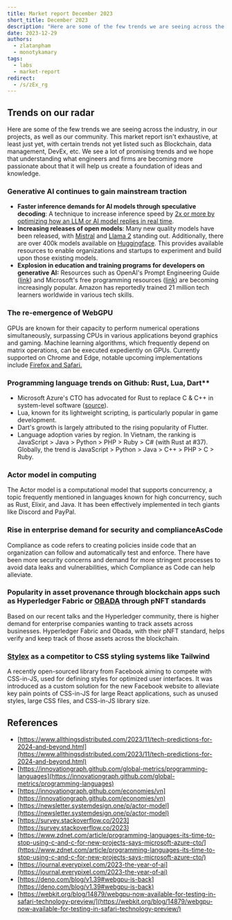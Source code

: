 ```yaml
---
title: Market report December 2023
short_title: December 2023
description: "Here are some of the few trends we are seeing across the industry, in our projects, as well as our community. This market report isn't exhaustive, at least just yet, with certain trends not yet listed such as Blockchain, data management, DevEx, etc. We see a lot of promising trends and we hope that understanding what engineers and firms are becoming more passionate about that it will help us create a foundation of ideas and knowledge."
date: 2023-12-29
authors:
  - zlatanpham
  - monotykamary
tags:
  - labs
  - market-report
redirect:
  - /s/zEx_rg
---
```


## Trends on our radar

Here are some of the few trends we are seeing across the industry, in our projects, as well as our community. This market report isn't exhaustive, at least just yet, with certain trends not yet listed such as Blockchain, data management, DevEx, etc. We see a lot of promising trends and we hope that understanding what engineers and firms are becoming more passionate about that it will help us create a foundation of ideas and knowledge.

### Generative AI continues to gain mainstream traction

- **Faster inference demands for AI models through speculative decoding**: A technique to increase inference speed by [2x or more by optimizing how an LLM or AI model replies in real time](https://www.youtube.com/watch?v=hm7VEgxhOvk).
- **Increasing releases of open models**: Many new quality models have been released, with [Mistral](https://mistral.ai/) and [Llama 2](https://ai.meta.com/llama/) standing out. Additionally, there are over 400k models available on [Huggingface](https://huggingface.co/models). This provides available resources to enable organizations and startups to experiment and build upon those existing models.
- **Explosion in education and training programs for developers on generative AI:** Resources such as OpenAI's Prompt Engineering Guide ([link](https://platform.openai.com/docs/guides/prompt-engineering/six-strategies-for-getting-better-results)) and Microsoft's free programming resources ([link](https://github.com/microsoft/Mastering-GitHub-Copilot-for-Paired-Programming)) are becoming increasingly popular. Amazon has reportedly trained 21 million tech learners worldwide in various tech skills.

### The re-emergence of WebGPU

GPUs are known for their capacity to perform numerical operations simultaneously, surpassing CPUs in various applications beyond graphics and gaming. Machine learning algorithms, which frequently depend on matrix operations, can be executed expediently on GPUs. Currently supported on Chrome and Edge, notable upcoming implementations include [Firefox and Safari.](https://github.com/gpuweb/gpuweb/wiki/Implementation-Status#firefox)

### Programming language trends on Github: Rust, Lua, Dart\*\*

- Microsoft Azure's CTO has advocated for Rust to replace C & C++ in system-level software ([source](https://www.zdnet.com/article/programming-languages-its-time-to-stop-using-c-and-c-for-new-projects-says-microsoft-azure-cto/)).
- Lua, known for its lightweight scripting, is particularly popular in game development.
- Dart's growth is largely attributed to the rising popularity of Flutter.
- Language adoption varies by region. In Vietnam, the ranking is JavaScript > Java > Python > PHP > Ruby > C# (with Rust at #37). Globally, the trend is JavaScript > Python > Java > C++ > PHP > C > Ruby.

### Actor model in computing

The Actor model is a computational model that supports concurrency, a topic frequently mentioned in languages known for high concurrency, such as Rust, Elixir, and Java. It has been effectively implemented in tech giants like Discord and PayPal.

### Rise in enterprise demand for security and complianceAsCode

Compliance as code refers to creating policies inside code that an organization can follow and automatically test and enforce. There have been more security concerns and demand for more stringent processes to avoid data leaks and vulnerabilities, which Compliance as Code can help alleviate.

### Popularity in asset provenance through blockchain apps such as Hyperledger Fabric or [OBADA](https://www.obada.io/) through pNFT standards

Based on our recent talks and the Hyperledger community, there is higher demand for enterprise companies wanting to track assets across businesses. Hyperledger Fabric and Obada, with their pNFT standard, helps verify and keep track of those assets across the blockchain.

### [Stylex](https://stylexjs.com/) as a competitor to CSS styling systems like Tailwind

A recently open-sourced library from Facebook aiming to compete with CSS-in-JS, used for defining styles for optimized user interfaces. It was introduced as a custom solution for the new Facebook website to alleviate key pain points of CSS-in-JS for large React applications, such as unused styles, large CSS files, and CSS-in-JS library size.

## References

- [https://www.allthingsdistributed.com/2023/11/tech-predictions-for-2024-and-beyond.html](https://www.allthingsdistributed.com/2023/11/tech-predictions-for-2024-and-beyond.html)
- [https://innovationgraph.github.com/global-metrics/programming-languages](https://innovationgraph.github.com/global-metrics/programming-languages)
- [https://innovationgraph.github.com/economies/vn](https://innovationgraph.github.com/economies/vn)
- [https://newsletter.systemdesign.one/p/actor-model](https://newsletter.systemdesign.one/p/actor-model)
- [https://survey.stackoverflow.co/2023](https://survey.stackoverflow.co/2023)
- [https://www.zdnet.com/article/programming-languages-its-time-to-stop-using-c-and-c-for-new-projects-says-microsoft-azure-cto/](https://www.zdnet.com/article/programming-languages-its-time-to-stop-using-c-and-c-for-new-projects-says-microsoft-azure-cto/)
- [https://journal.everypixel.com/2023-the-year-of-ai](https://journal.everypixel.com/2023-the-year-of-ai)
- [https://deno.com/blog/v1.39#webgpu-is-back](https://deno.com/blog/v1.39#webgpu-is-back)
- [https://webkit.org/blog/14879/webgpu-now-available-for-testing-in-safari-technology-preview/](https://webkit.org/blog/14879/webgpu-now-available-for-testing-in-safari-technology-preview/)
